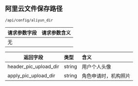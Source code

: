 
## 阿里云文件保存路径
~~~
/api/config/aliyun_dir
~~~

| 请求参数字段        | 请求参数含义  |
| -------- |:------|
|无||



| 返回字段        | 类型 |含义  |
| -------- |:------|:------|
| header_pic_upload_dir     | string |用户个人头像  |
| apply_pic_upload_dir | string |角色申请时，机构照片  |

